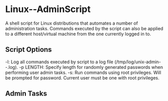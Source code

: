 # Linux--AdminScript

A shell script for Linux distributions that automates a number of administration tasks. Commands executed by the script can also be applied to a different host/virtual machine from the one currently logged in to.

## Script Options

-l: Log all commands executed by script to a log file (/tmp/log/unix-admin-<shell>-<date YYYYmmddHHMMSS>.log).
-p LENGTH: Specify length for randomly generated passwords when performing user admin tasks.
-s: Run commands using root privileges. Will be prompted for password. Current user must be one with root privileges.

## Admin Tasks
